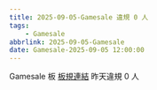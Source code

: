 ```yaml
---
title: 2025-09-05-Gamesale 違規 0 人
tags:
    - Gamesale
abbrlink: 2025-09-05-Gamesale
date: Gamesale-2025-09-05 12:00:00
---
```

Gamesale 板 [板規連結](https://www.ptt.cc/bbs/Gossiping/M.1637425085.A.07D.html)
昨天違規 0 人
